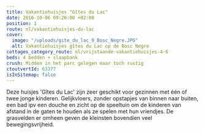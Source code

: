 ```yaml
---
title: Vakantiehuisjes "Gîtes du Lac"
date: 2016-10-06 09:26:00 +02:00
position: 1
route: nl/vakantiehuisjes-du-lac
cover:
  image: "/uploads/gite_du_lac_9_Bosc_Negre.JPG"
  alt: Vakantiehuisjes gîtes du Lac op de Bosc Negre
cottages_category_route: nl/vrijstaande-vakantiehuisjes-4-6
beds: 4 bedden + slaapbank
crush: Midden in het parc gelegen maar toch rustig
ctoutvertId: 63377
isInSitemap: false
---
```


Deze huisjes 'Gîtes du Lac' zijn zeer geschikt voor gezinnen met één of twee jonge kinderen. Gelijkvloers, zonder opstapjes van binnen naar buiten, een bad ipv een douche en zicht op de speeltuin om de kinderen van afstand in de gaten te houden als ze spelen met hun vriendjes. De grasvelden er omheen geven de kleinsten bovendien veel bewegingsvrijheid.
